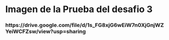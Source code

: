 <h1>Imagen de la Prueba del desafio 3</h1>
<h3>https://drive.google.com/file/d/1s_FG8xjG6wEiW7n0XjGnjWZYeiWCFZsw/view?usp=sharing</h3>
<br>

